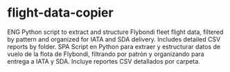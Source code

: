 # flight-data-copier
ENG Python script to extract and structure Flybondi fleet flight data, filtered by pattern and organized for IATA and SDA delivery. Includes detailed CSV reports by folder.
SPA Script en Python para extraer y estructurar datos de vuelo de la flota de Flybondi, filtrando por patrón y organizando para entrega a IATA y SDA. Incluye reportes CSV detallados por carpeta.

